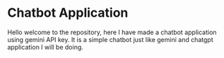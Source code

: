 # Chatbot Application
Hello welcome to the repository, here I have made a chatbot application using gemini API key. It is a simple chatbot just like gemini and chatgpt application I will be doing.